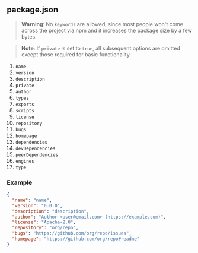 ## package.json

> **Warning**: No `keywords` are allowed, since most people won't come across the project via npm and it increases the package size by a few bytes.

> **Note**: If `private` is set to `true`, all subsequent options are omitted except those required for basic functionality.

1. `name`
2. `version`
4. `description`
5. `private`
6. `author`
8. `types`
9. `exports`
10. `scripts`
11. `license`
12. `repository`
13. `bugs`
14. `homepage`
15. `dependencies`
16. `devDependencies`
17. `peerDependencies`
18. `engines`
19. `type`

### Example

```json
{
  "name": "name",
  "version": "0.0.0",
  "description": "description",
  "author": "Author <user@email.com> (https://example.com)",
  "license": "Apache-2.0",
  "repository": "org/repo",
  "bugs": "https://github.com/org/repo/issues",
  "homepage": "https://github.com/org/repo#readme"
}
```

